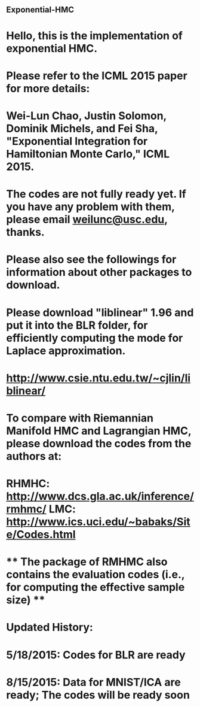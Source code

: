 ## Exponential-HMC

# Hello, this is the implementation of exponential HMC.

# Please refer to the ICML 2015 paper for more details:
# Wei-Lun Chao, Justin Solomon, Dominik Michels, and Fei Sha, "Exponential Integration for Hamiltonian Monte Carlo," ICML 2015.

# The codes are not fully ready yet. If you have any problem with them, please email weilunc@usc.edu, thanks.
# Please also see the followings for information about other packages to download.

# Please download "liblinear" 1.96 and put it into the BLR folder, for efficiently computing the mode for Laplace approximation.
# http://www.csie.ntu.edu.tw/~cjlin/liblinear/

# To compare with Riemannian Manifold HMC and Lagrangian HMC, please download the codes from the authors at:
# RHMHC: http://www.dcs.gla.ac.uk/inference/rmhmc/   LMC: http://www.ics.uci.edu/~babaks/Site/Codes.html
# ** The package of RMHMC also contains the evaluation codes (i.e., for computing the effective sample size) **

# Updated History:
# 5/18/2015: Codes for BLR are ready
# 8/15/2015: Data for MNIST/ICA are ready; The codes will be ready soon
